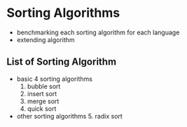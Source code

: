 #   Sorting Algorithms
*   benchmarking each sorting algorithm for each language
*   extending algorithm

##  List of Sorting Algorithm
*   basic 4 sorting algorithms
    1.  bubble sort
    2.  insert sort
    3.  merge sort
    4.  quick sort
*   other sorting algorithms
    5.  radix sort